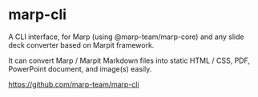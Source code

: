 # marp-cli

A CLI interface, for Marp (using @marp-team/marp-core) and any slide deck converter based on Marpit framework.

It can convert Marp / Marpit Markdown files into static HTML / CSS, PDF, PowerPoint document, and image(s) easily.

https://github.com/marp-team/marp-cli